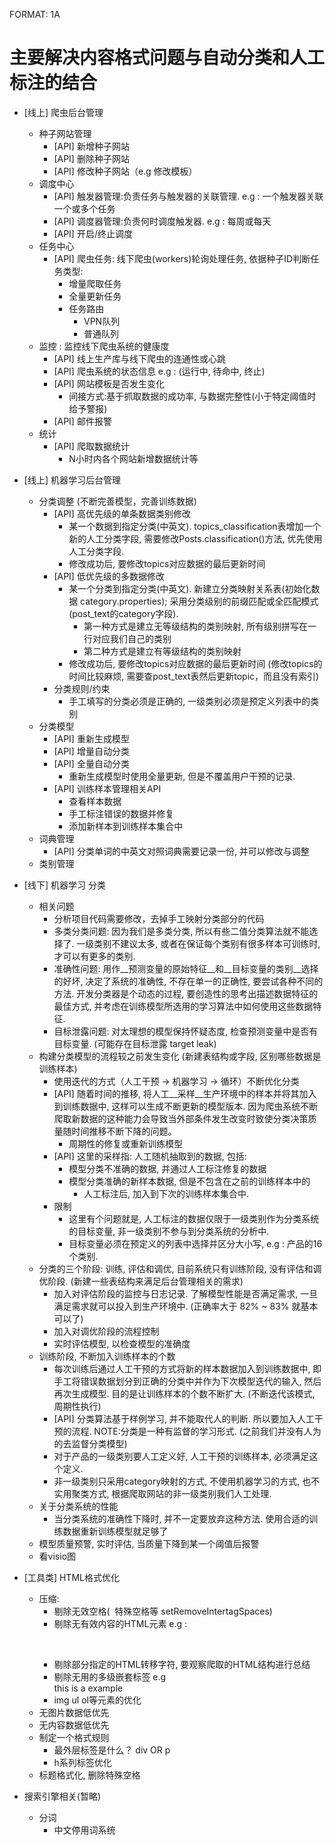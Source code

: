 FORMAT: 1A

# 主要解决内容格式问题与自动分类和人工标注的结合

+ [线上] 爬虫后台管理
    + 种子网站管理
        + [API] 新增种子网站
        + [API] 删除种子网站
        + [API] 修改种子网站（e.g 修改模板）
    + 调度中心 
        + [API] 触发器管理:负责任务与触发器的关联管理. e.g : 一个触发器关联一个或多个任务
        + [API] 调度器管理:负责何时调度触发器. e.g : 每周或每天
        + [API] 开启/终止调度
    + 任务中心
        + [API] 爬虫任务: 线下爬虫(workers)轮询处理任务, 依据种子ID判断任务类型:
            + 增量爬取任务
            + 全量更新任务
            + 任务路由
                + VPN队列
                + 普通队列
    + 监控 : 监控线下爬虫系统的健康度
        + [API] 线上生产库与线下爬虫的连通性或心跳
        + [API] 爬虫系统的状态信息 e.g : (运行中, 待命中, 终止)
        + [API] 网站模板是否发生变化
            + 间接方式:基于抓取数据的成功率, 与数据完整性(小于特定阈值时给予警报)
        + [API] 邮件报警
    + 统计
        + [API] 爬取数据统计
            + N小时内各个网站新增数据统计等
    
+ [线上] 机器学习后台管理
    + 分类调整 (不断完善模型，完善训练数据)
        + [API] 高优先级的单条数据类别修改
            + 某一个数据到指定分类(中英文). topics_classification表增加一个新的人工分类字段, 需要修改Posts.classification()方法, 优先使用人工分类字段.
            + 修改成功后, 要修改topics对应数据的最后更新时间
        + [API] 低优先级的多数据修改 
            + 某一个分类到指定分类(中英文). 新建立分类映射关系表(初始化数据 category.properties); 采用分类级别的前缀匹配或全匹配模式(post_text的category字段).
                + 第一种方式是建立无等级结构的类别映射, 所有级别拼写在一行对应我们自己的类别
                + 第二种方式是建立有等级结构的类别映射
            + 修改成功后, 要修改topics对应数据的最后更新时间 (修改topics的时间比较麻烦, 需要查post_text表然后更新topic，而且没有索引)
        + 分类规则/约束
            + 手工填写的分类必须是正确的, 一级类别必须是预定义列表中的类别
    + 分类模型
        + [API] 重新生成模型
        + [API] 增量自动分类 
        + [API] 全量自动分类 
            + 重新生成模型时使用全量更新, 但是不覆盖用户干预的记录.
        + [API] 训练样本管理相关API
            + 查看样本数据
            + 手工标注错误的数据并修复
            + 添加新样本到训练样本集合中
    + 词典管理
        + [API] 分类单词的中英文对照词典需要记录一份, 并可以修改与调整
    + 类别管理

+ [线下] 机器学习 分类
    + 相关问题
        + 分析项目代码需要修改，去掉手工映射分类部分的代码
        + 多类分类问题: 因为我们是多类分类, 所以有些二值分类算法就不能选择了. 一级类别不建议太多, 或者在保证每个类别有很多样本可训练时, 才可以有更多的类别.
        + 准确性问题: 用作__预测变量的原始特征__和__目标变量的类别__选择的好坏, 决定了系统的准确性, 不存在单一的正确性, 要尝试各种不同的方法. 开发分类器是个动态的过程, 要创造性的思考出描述数据特征的最佳方式, 并考虑在训练模型所选用的学习算法中如何使用这些数据特征.
        + 目标泄露问题: 对太理想的模型保持怀疑态度, 检查预测变量中是否有目标变量. (可能存在目标泄露 target leak)
    + 构建分类模型的流程较之前发生变化 (新建表结构或字段, 区别哪些数据是训练样本)
        + 使用迭代的方式（人工干预 -> 机器学习 -> 循环）不断优化分类
        + [API] 随着时间的推移, 将人工__采样__生产环境中的样本并将其加入到训练数据中, 这样可以生成不断更新的模型版本. 因为爬虫系统不断爬取新数据的这种能力会导致当外部条件发生改变时致使分类决策质量随时间推移不断下降的问题。
            + 周期性的修复或重新训练模型
        + [API] 这里的采样指: 人工随机抽取到的数据, 包括:
            + 模型分类不准确的数据, 并通过人工标注修复的数据
            + 模型分类准确的新样本数据, 但是不包含在之前的训练样本中的
                + 人工标注后, 加入到下次的训练样本集合中.
        + 限制
            + 这里有个问题就是, 人工标注的数据仅限于一级类别作为分类系统的目标变量, 非一级类别不参与到分类系统的分析中.
            + 目标变量必须在预定义的列表中选择并区分大小写, e.g : 产品的16个类别.
    + 分类的三个阶段: 训练, 评估和调优, 目前系统只有训练阶段, 没有评估和调优阶段. (新建一些表结构来满足后台管理相关的需求)
        + 加入对评估阶段的监控与日志记录. 了解模型性能是否满足需求, 一旦满足需求就可以投入到生产环境中. (正确率大于 82% ~ 83% 就基本可以了) 
        + 加入对调优阶段的流程控制
        + 实时评估模型, 以检查模型的准确度
    + 训练阶段, 不断加入训练样本的个数
        + 每次训练后通过人工干预的方式将新的样本数据加入到训练数据中, 即手工将错误数据划分到正确的分类中并作为下次模型迭代的输入, 然后再次生成模型. 目的是让训练样本的个数不断扩大. (不断迭代该模式, 周期性执行)
        + [API] 分类算法基于样例学习, 并不能取代人的判断. 所以要加入人工干预的流程. NOTE:分类是一种有监督的学习形式. (之前我们并没有人为的去监督分类模型)
        + 对于产品的一级类别要人工定义好, 人工干预的训练样本, 必须满足这个定义.
        + 非一级类别只采用category映射的方式, 不使用机器学习的方式, 也不实用聚类方式, 根据爬取网站的非一级类别我们人工处理.
    + 关于分类系统的性能
        + 当分类系统的准确性下降时, 并不一定要放弃这种方法. 使用合适的训练数据重新训练模型就足够了
    + 模型质量预警, 实时评估, 当质量下降到某一个阈值后报警
    + 看visio图

+ [工具类] HTML格式优化
    + 压缩:
        + 剔除无效空格(&nbsp; 特殊空格等 setRemoveIntertagSpaces)
        + 剔除无有效内容的HTML元素 e.g : <p> &nbsp; <p>
        + 剔除部分指定的HTML转移字符, 要观察爬取的HTML结构进行总结
        + 剔除无用的多级嵌套标签 e.g <div><div>this is a example</div></div>
        + img ul ol等元素的优化
    + 无图片数据低优先
    + 无内容数据低优先
    + 制定一个格式规则
        + 最外层标签是什么？ div OR p
        + h系列标签优化
    + 标题格式化, 删除特殊空格

+ 搜索引擎相关(暂略)
    + 分词
        + 中文停用词系统
